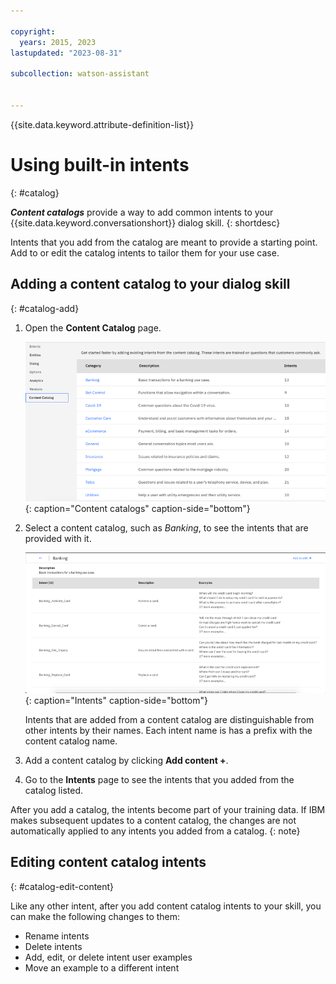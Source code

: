```yaml
---

copyright:
  years: 2015, 2023
lastupdated: "2023-08-31"

subcollection: watson-assistant


---
```


{{site.data.keyword.attribute-definition-list}}

# Using built-in intents
{: #catalog}

***Content catalogs*** provide a way to add common intents to your {{site.data.keyword.conversationshort}} dialog skill.
{: shortdesc}

Intents that you add from the catalog are meant to provide a starting point. Add to or edit the catalog intents to tailor them for your use case.

## Adding a content catalog to your dialog skill
{: #catalog-add}

1.  Open the **Content Catalog** page.

    ![Screen capture showing available catalogs](images/catalog-overview.png){: caption="Content catalogs" caption-side="bottom"}

1.  Select a content catalog, such as *Banking*, to see the intents that are provided with it.

    ![Screen capture showing Banking category intents](images/catalog-open.png){: caption="Intents" caption-side="bottom"}

    Intents that are added from a content catalog are distinguishable from other intents by their names. Each intent name is has a prefix with the content catalog name.

1.  Add a content catalog by clicking **Add content +**.

1.  Go to the **Intents** page to see the intents that you added from the catalog listed.

After you add a catalog, the intents become part of your training data. If IBM makes subsequent updates to a content catalog, the changes are not automatically applied to any intents you added from a catalog.
{: note}

## Editing content catalog intents
{: #catalog-edit-content}

Like any other intent, after you add content catalog intents to your skill, you can make the following changes to them:

- Rename intents
- Delete intents
- Add, edit, or delete intent user examples
- Move an example to a different intent
